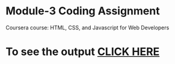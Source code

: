 
# Module-3 Coding Assignment

Coursera course: HTML, CSS, and Javascript for Web Developers

# To see the output [CLICK HERE](https://abhi1599-axel.github.io/Coursera-HTML-CSS-and-JavaScript-for-Web-Developers/Assignment/Module-3/index.html)
